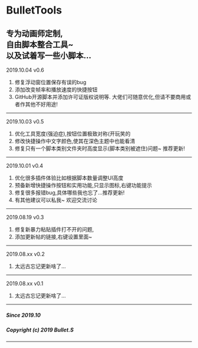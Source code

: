 ﻿<!--
 * @Description: 
 * @Author: Bullet.S
 * @Date: 2019-10-08 18:53:43
 * @LastEditors: Bullet.S
 * @LastEditTime: 2019-10-22 14:06:20
 * @Email: animator.bullet@foxmail.com
 -->
# BulletTools
专为动画师定制,  
自由脚本整合工具~  
以及试着写一些小脚本...
---
2019.10.04  v0.6  
1. 修复浮动窗位置保存有误的bug
2. 添加改变帧率和播放速度的快捷按钮
3. GitHub开源脚本并添加许可证版权说明等.
大佬们可随意优化,但请不要商用或者作其他不好用途!
---
2019.10.03  v0.5
1. 优化工具宽度(强迫症),按钮位置极致对称(开玩笑的
2. 修改快捷操作中文字颜色,使其在深色主题中也能看清
3. 修复只有一个脚本类别文件夹时高度显示(脚本类别被遮住)问题~
推荐更新!
---
2019.10.01  v0.4
1. 优化很多插件体验比如根据脚本数量调整UI高度
2. 预备新增快捷操作按钮和实用功能,只显示图标,右键功能提示
3. 修复很多报错bug,具体哪些我也忘了...推荐更新!
4. 有其他建议可以私我~ 欢迎交流讨论
---
2019.08.19  v0.3
1. 修复新暴力粘贴插件打不开的问题,
2. 添加更新帖的链接,右键设置里面~
---
2019.08.xx  v0.2
1. 太远古忘记更新啥了...
---
2019.08.xx  v0.1
1. 太远古忘记更新啥了...

---
##### Since 2019.10
##### Copyright (c) 2019 Bullet.S
---